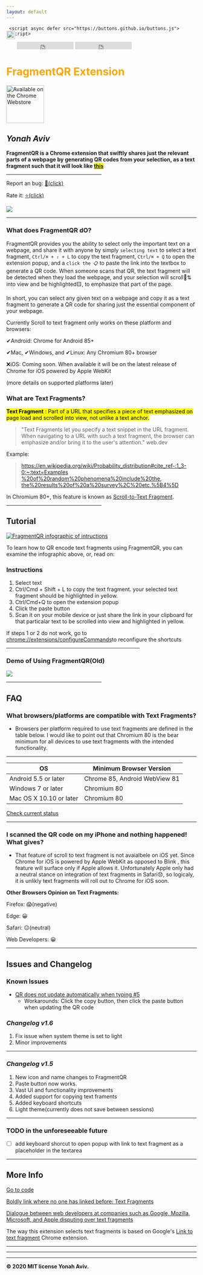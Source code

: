 ```yaml
---
layout: default
---
```


<meta name="google-site-verification" content="Ay7DuHomj_FffCIPkk06PMst9-V1kwZij44bLz5SeuI" />
    
   <!-- Global site tag (gtag.js) - Google Analytics -->
   <script async src="https://www.googletagmanager.com/gtag/js?id=UA-178685535-2"></script>
   <script>
     window.dataLayer = window.dataLayer || [];
     function gtag(){dataLayer.push(arguments);}
     gtag('js', new Date());   </script>
     <script async defer src="https://buttons.github.io/buttons.js"></script>

 <section id="downloads">
	<button style="border-radius: 4px;
	padding: 1px;
	font-size: 13px;
	border: none;
	vertical-align: top;
	margin-top: -30px;
	background-color: #F5F5F5;">   <a href="https://chrome.google.com/webstore/detail/fragmentqr/cabodnfakameckfbbgkciiifempglloj" class="btn" title="Get it on the Chrome Web Store" padding="0">
   <img src="https://developer.chrome.com/webstore/images/ChromeWebStore_Badge_v2_496x150.png" margin="-15px" height="22px" alt="Available on the Chrome Webstore"></a></button>
 <iframe src="https://ghbtns.com/github-btn.html?user=y330&repo=FragmentQR&type=star&count=true" frameborder="0" scrolling="0" width="150" height="20" title="GitHub">
 </iframe>
 <iframe src="https://ghbtns.com/github-btn.html?user=y330&repo=FragmentQR&type=watch&count=true&v=2" frameborder="0" scrolling="0" width="150" height="20" title="GitHub"> </iframe>

 </section>
 
<!-- Place this tag where you want the button to render. -->


<style>h1{color: orange;} .frag{background-color: yellow; color: black;}</style>

# FragmentQR Extension
 <a href="https://bit.ly/GetFragmentedQR" class="btn" title="Get it on the Chrome Web Store" padding="0">
   <img src="https://developer.chrome.com/webstore/images/ChromeWebStore_Badge_v2_496x150.png" width="100px" alt="Available on the Chrome Webstore">
</a>
   
## _Yonah Aviv_

**FragmentQR is a Chrome extension that swiftly shares just the relevant parts of a webpage by generating QR codes from your selection, as a text fragment such that it will look like <span class="frag">[this](https://example.com/#:~:text=literature%20without%20prior%20coordination)</span>** 

<hr width="50%">

Report an bug: [🐞(click)](https://github.com/y330/FragmentQR/issues/new) 

Rate it: [⭐(click)](https://chrome.google.com/webstore/detail/fragmentqr/cabodnfakameckfbbgkciiifempglloj/#:~:text=FragmentQR)

<a href="https://www.paypal.com/cgi-bin/webscr?cmd=_donations&business=CBYMNSA8XYYY2&item_name=To+continue+doing+whatever+I+am+doing&currency_code=CAD&source=url"><img src="https://camo.githubusercontent.com/d5d24e33e2f4b6fe53987419a21b203c03789a8f/68747470733a2f2f696d672e736869656c64732e696f2f62616467652f446f6e6174652d50617950616c2d677265656e2e737667" /></a>


<hr>

### What does FragmentQR dO?

FragmentQR provides you the ability to select only the important text on a webpage, and share it with anyone by simply ```selecting text``` to select a text fragment, ```Ctrl/⌘ + ⇧ + L``` to copy the text fragment,  ```Ctrl/⌘ + Q``` to open the extension popup, and a ```click the 📋``` to paste the link into the textbox to generate a QR code. When someone scans that QR, the text fragment will be detected when they load the webpage, and your selection will scroll📜⇅ into view and be highlighted🟨, to emphasize that part of the page.

In short, you can select any given text on a webpage and copy it as a text fragment to generate a QR code for sharing just the essential component of your webpage.
 
Currently Scroll to text fragment only works on these platform and browsers: 

✔Android: Chrome for Android 85+

✔Mac, ✔Windows, and ✔Linux: Any Chromium 80+ browser

❌iOS: Coming soon. When available it will  be on the latest release of Chrome for iOS powered by Apple WebKit 

(more details on supported platforms later)

### **What are Text Fragments?**

<block class=frag> **Text Fragment** : Part of a URL that specifies a piece of text emphasized on page load and scrolled into view, not unlike a text anchor.
</block>

>    "Text Fragments let you specify a text snippet in the URL fragment. When navigating to a URL with such a text fragment, the browser can emphasize and/or bring it to the user's attention." web.dev	

Example:

>[https://en.wikipedia.org/wiki/Probability_distribution#cite_ref-:1_3-0:~:text=Examples
%20of%20random%20phenomena%20include%20the,
the%20results%20of%20a%20survey%2C%20etc.%5B4%5D](https://en.wikipedia.org/wiki/Probability_distribution#cite_ref-:1_3-0:~:text=Examples%20of%20random%20phenomena%20include%20the,the%20results%20of%20a%20survey%2C%20etc.%5B4%5D)

 In Chromium 80+, this feature is known as <a href="https://github.com/WICG/scroll-to-text-fragment/" title="Scroll-to-Text Fragment on GitHub">Scroll-to-Text Fragment</a>.



<hr width="50%">

## Tutorial

<a href="https://bit.ly/GetFragmentedQR" title="View this as a sideshow on the Chrome Web Store"><img src="https://lh3.googleusercontent.com/pw/ACtC-3f7FGuESSm9z3SPDAbhQHSr3YYL03r1gGBeSWYqbG8NyXxtg3gMWO4dbrM8yuhsMsCuf_JLqLSUWfSSodKzYR8mg6FkX5PmxXgfG8iPANMsQpsiE6GTlWFIRsHIZqi2ZBX0btMnBlUltWArYFdlTrhbhQ=w1210-h448-no?authuser=0" width="fit-content" alt="FragmentQR infographic of intructions"/></a>

To learn how to QR encode text fragments using FragmentQR, you can examine the infographic above, or, read on:

### Instructions

 <ol>
  <li>Select text</li>
  <li>Ctrl/Cmd + Shift + L to copy the text fragment. your selected text fragment should be highlighted in yellow.</li>
  <li>Ctrl/Cmd+Q to open the extension popup</li>
  <li>Click the paste button</li>
  <li>Scan it on your mobile device or just share the link in your clipboard for that particalar text to be scrolled into view and highlighted in yellow.</li>
 </ol>
 
 If steps 1 or 2 do not work, go to [chrome://extensions/configureCommands](chrome://extensions/configureCommands)to reconfigure the shortcuts
 
 <hr style="width:70%; align: middle;"> 

### Demo of Using FragmentQR(Old)

[
![
](https://lh3.googleusercontent.com/pw/ACtC-3cera_XKIXLjEw9LyZh93DtSKTDoQsyF2aYR0Y_L-PCeMttnP3Gr1OiOIxL4nLN_ltCioZyQMUwizFb2wyZLzytBktmEuWRptUGYOFoChSq_bQpZ_g5TEnbb_ZG__Y0rjNbj2oUiHBPotXUOP6X2NID3g=w212-h112-no?)
](http://bit.ly/youtubeFragQR)

<hr width="50%">

## FAQ

### **What browsers/platforms are compatible with Text Fragments?**
- Browsers per platform required to use text fragments are defined in the table below. I would like to point out that Chromium 80 is the bear minimum for all devices to use text fragments with the intended functionality.
<hr>

|OS |Minimum Browser Version|
|--|--|
|Android 5.5 or later|Chrome 85, Android WebView 81|
|Windows 7 or later|Chromium 80|
|Mac OS X 10.10 or later|Chromium 80|

<a href="https://caniuse.com/url-scroll-to-text-fragment#tab-container:~:text=content%2Dvisibility-,Can%20I%20use" title="Check compatability of scroll to text fragment" target="_blank">Check current status</a>

-----

### **I scanned the QR code on my iPhone and nothing happened! What gives?**

+ That feature of scroll to text fragment is not avaialbele on iOS yet. Since Chrome for iOS is powered by Apple WebKit as opposed to Blink , this feature will surface only if Apple allows it. Unfortunately Apple only had a neutral stance on integration of text fragments in Safari😞, so logicaly, it is unlikly text fragments will roll out to Chrome for iOS soon. 

**Other Browsers Opinion on Text Fragments:**

Firefox: 😱(negative)

Edge: 😀

Safari: 😐(neutral)

Web Developers: 😀

<hr>


## Issues and Changelog

### Known Issues
 + [QR does not update automatically when typing #5](https://github.com/y330/FragmentQR/issues/5#issue-720348982)
   - Workarounds: Click the copy button, then click the paste button when updating the QR code

### _Changelog v1.6_

<ol>
    <li>Fix issue when system theme is set to light</li>
    <li>Minor improvements</li>
  
</ol>
  
---- 
### _Changelog v1.5_

 <ol>  
  <li>New icon and name changes to FragmentQR</li>
  <li>Paste button now works.</li>
  <li>Vast UI and functionality improvements</li>
  <li>Added support for copying text framents</li>
  <li>Added keyboard shortcuts</li>
  <li>Light theme(currently does not save between sessions)</li>
 </ol>
 
 -----
 
### TODO in the unforeseeable future

  - [ ] add keyboard shorcut to open popup with link to text fragment as a placeholder in the textarea
  
----

## More Info

[Go to code](/FragmentQR)


[Boldly link where no one has linked before: Text Fragments](https://web.dev/text-fragments/#:~:text=Boldly%20link%20where%20no%20one%20has%20linked%20before:%20Text%20Fragments)
 
 
 [Dialogue between web developers at companies such as Google, Mozilla, Microsoft, and Apple disputing over text fragments](https://github.com/w3ctag/design-reviews/issues/392)
 
The way this extension selects text fragments is based on Google's [Link to text fragment](https://chrome.google.com/webstore/detail/link-to-text-fragment/pbcodcjpfjdpcineamnnmbkkmkdpajjg?hl=en) Chrome extension.


<hr><hr><hr>


<b>© 2020 MIT license Yonah Aviv.</b>


